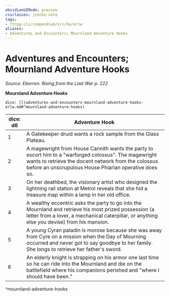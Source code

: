 ```yaml
---
obsidianUIMode: preview
cssclasses: json5e-note
tags:
- ttrpg-cli/compendium/src/5e/erlw
aliases:
- Adventures and Encounters; Mournland Adventure Hooks
---
```

# Adventures and Encounters; Mournland Adventure Hooks
*Source: Eberron: Rising from the Last War p. 222* 

**Mournland Adventure Hooks**

`dice: [](adventures-and-encounters-mournland-adventure-hooks-erlw.md#^mournland-adventure-hooks)`

| dice: d6 | Adventure Hook |
|----------|----------------|
| 1 | A Gatekeeper druid wants a rock sample from the Glass Plateau. |
| 2 | A magewright from House Cannith wants the party to escort him to a "warforged colossus". The magewright wants to retrieve the docent network from the colossus before an unscrupulous House Phiarlan operative does so. |
| 3 | On her deathbed, the visionary artist who designed the lightning rail station at Metrol reveals that she hid a treasure map within a lamp in her old office. |
| 4 | A wealthy eccentric asks the party to go into the Mournland and retrieve his most prized possession (a letter from a lover, a mechanical caterpillar, or anything else you devise) from his mansion. |
| 5 | A young Cyran paladin is morose because she was away from Cyre on a mission when the Day of Mourning occurred and never got to say goodbye to her family. She longs to retrieve her father's sword. |
| 6 | An elderly knight is strapping on his armor one last time so he can ride into the Mournland and die on the battlefield where his companions perished and "where I should have been." |
^mournland-adventure-hooks